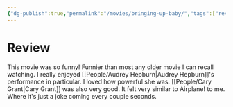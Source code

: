 ```yaml
---
{"dg-publish":true,"permalink":"/movies/bringing-up-baby/","tags":["review"]}
---
```



# Review

This movie was so funny! Funnier than most any older movie I can recall watching. I really enjoyed [[People/Audrey Hepburn\|Audrey Hepburn]]'s performance in particular. I loved how powerful she was. [[People/Cary Grant\|Cary Grant]] was also very good. It felt very similar to Airplane! to me. Where it's just a joke coming every couple seconds.
